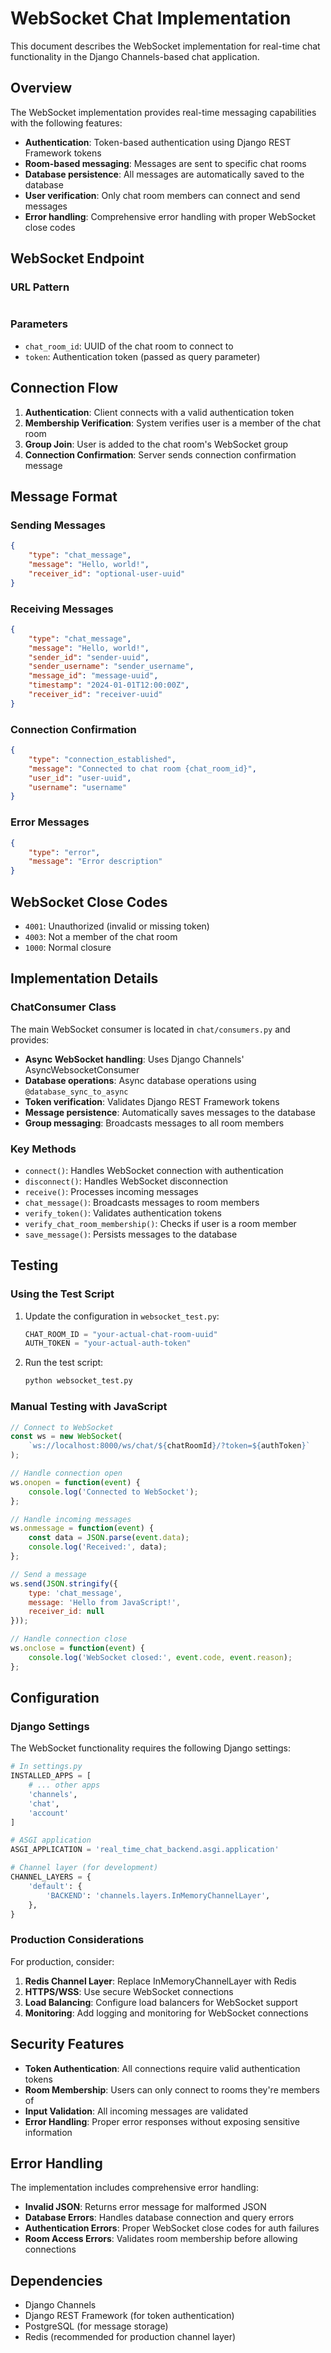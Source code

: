 # WebSocket Chat Implementation

This document describes the WebSocket implementation for real-time chat functionality in the Django Channels-based chat application.

## Overview

The WebSocket implementation provides real-time messaging capabilities with the following features:

- **Authentication**: Token-based authentication using Django REST Framework tokens
- **Room-based messaging**: Messages are sent to specific chat rooms
- **Database persistence**: All messages are automatically saved to the database
- **User verification**: Only chat room members can connect and send messages
- **Error handling**: Comprehensive error handling with proper WebSocket close codes

## WebSocket Endpoint

### URL Pattern
```ws://localhost:8000/ws/chat/{chat_room_id}/?token={auth_token}
```

### Parameters
- `chat_room_id`: UUID of the chat room to connect to
- `token`: Authentication token (passed as query parameter)

## Connection Flow

1. **Authentication**: Client connects with a valid authentication token
2. **Membership Verification**: System verifies user is a member of the chat room
3. **Group Join**: User is added to the chat room's WebSocket group
4. **Connection Confirmation**: Server sends connection confirmation message

## Message Format

### Sending Messages
```json
{
    "type": "chat_message",
    "message": "Hello, world!",
    "receiver_id": "optional-user-uuid"
}
```

### Receiving Messages
```json
{
    "type": "chat_message",
    "message": "Hello, world!",
    "sender_id": "sender-uuid",
    "sender_username": "sender_username",
    "message_id": "message-uuid",
    "timestamp": "2024-01-01T12:00:00Z",
    "receiver_id": "receiver-uuid"
}
```

### Connection Confirmation
```json
{
    "type": "connection_established",
    "message": "Connected to chat room {chat_room_id}",
    "user_id": "user-uuid",
    "username": "username"
}
```

### Error Messages
```json
{
    "type": "error",
    "message": "Error description"
}
```

## WebSocket Close Codes

- `4001`: Unauthorized (invalid or missing token)
- `4003`: Not a member of the chat room
- `1000`: Normal closure

## Implementation Details

### ChatConsumer Class

The main WebSocket consumer is located in `chat/consumers.py` and provides:

- **Async WebSocket handling**: Uses Django Channels' AsyncWebsocketConsumer
- **Database operations**: Async database operations using `@database_sync_to_async`
- **Token verification**: Validates Django REST Framework tokens
- **Message persistence**: Automatically saves messages to the database
- **Group messaging**: Broadcasts messages to all room members

### Key Methods

- `connect()`: Handles WebSocket connection with authentication
- `disconnect()`: Handles WebSocket disconnection
- `receive()`: Processes incoming messages
- `chat_message()`: Broadcasts messages to room members
- `verify_token()`: Validates authentication tokens
- `verify_chat_room_membership()`: Checks if user is a room member
- `save_message()`: Persists messages to the database

## Testing

### Using the Test Script

1. Update the configuration in `websocket_test.py`:
   ```python
   CHAT_ROOM_ID = "your-actual-chat-room-uuid"
   AUTH_TOKEN = "your-actual-auth-token"
   ```

2. Run the test script:
   ```bash
   python websocket_test.py
   ```

### Manual Testing with JavaScript

```javascript
// Connect to WebSocket
const ws = new WebSocket(
    `ws://localhost:8000/ws/chat/${chatRoomId}/?token=${authToken}`
);

// Handle connection open
ws.onopen = function(event) {
    console.log('Connected to WebSocket');
};

// Handle incoming messages
ws.onmessage = function(event) {
    const data = JSON.parse(event.data);
    console.log('Received:', data);
};

// Send a message
ws.send(JSON.stringify({
    type: 'chat_message',
    message: 'Hello from JavaScript!',
    receiver_id: null
}));

// Handle connection close
ws.onclose = function(event) {
    console.log('WebSocket closed:', event.code, event.reason);
};
```

## Configuration

### Django Settings

The WebSocket functionality requires the following Django settings:

```python
# In settings.py
INSTALLED_APPS = [
    # ... other apps
    'channels',
    'chat',
    'account'
]

# ASGI application
ASGI_APPLICATION = 'real_time_chat_backend.asgi.application'

# Channel layer (for development)
CHANNEL_LAYERS = {
    'default': {
        'BACKEND': 'channels.layers.InMemoryChannelLayer',
    },
}
```

### Production Considerations

For production, consider:

1. **Redis Channel Layer**: Replace InMemoryChannelLayer with Redis
2. **HTTPS/WSS**: Use secure WebSocket connections
3. **Load Balancing**: Configure load balancers for WebSocket support
4. **Monitoring**: Add logging and monitoring for WebSocket connections

## Security Features

- **Token Authentication**: All connections require valid authentication tokens
- **Room Membership**: Users can only connect to rooms they're members of
- **Input Validation**: All incoming messages are validated
- **Error Handling**: Proper error responses without exposing sensitive information

## Error Handling

The implementation includes comprehensive error handling:

- **Invalid JSON**: Returns error message for malformed JSON
- **Database Errors**: Handles database connection and query errors
- **Authentication Errors**: Proper WebSocket close codes for auth failures
- **Room Access Errors**: Validates room membership before allowing connections

## Dependencies

- Django Channels
- Django REST Framework (for token authentication)
- PostgreSQL (for message storage)
- Redis (recommended for production channel layer) 